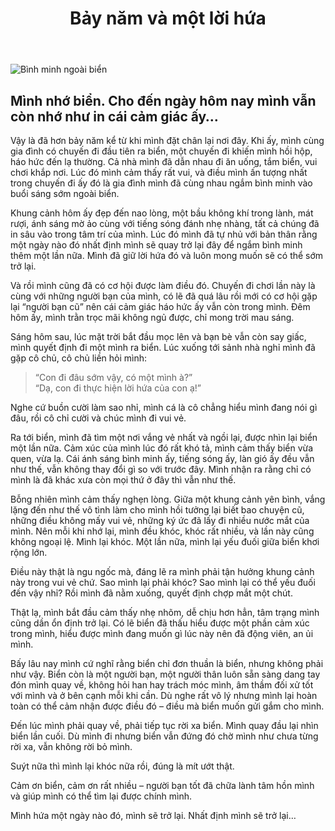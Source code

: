 ﻿---
title: Bảy năm và một lời hứa
published: 2025-09-07
description: 'Một buổi sáng trở lại biển sau bảy năm, mình viết lại cảm xúc cũ, kỷ niệm xưa, và những suy nghĩ chẳng thể nói thành lời. Biển vẫn như thế, chỉ có mình đã khác.'
image: '/images/Sunrise.jpg'
draft: false 
---
![Bình minh ngoài biển](/images/Sunrise.jpg)

## Mình nhớ biển. Cho đến ngày hôm nay mình vẫn còn nhớ như in cái cảm giác ấy…

Vậy là đã hơn bảy năm kể từ khi mình đặt chân lại nơi đây. Khi ấy, mình cùng gia đình có chuyến đi đầu tiên ra biển, một chuyến đi khiến mình hồi hộp, háo hức đến lạ thường. Cả nhà mình đã dẫn nhau đi ăn uống, tắm biển, vui chơi khắp nơi. Lúc đó mình cảm thấy rất vui, và điều mình ấn tượng nhất trong chuyến đi ấy đó là gia đình mình đã cùng nhau ngắm bình minh vào buổi sáng sớm ngoài biển.

Khung cảnh hôm ấy đẹp đến nao lòng, một bầu không khí trong lành, mát rượi, ánh sáng mờ ảo cùng với tiếng sóng đánh nhẹ nhàng, tất cả chúng đã in sâu vào trong tâm trí của mình. Lúc đó mình đã tự nhủ với bản thân rằng một ngày nào đó nhất định mình sẽ quay trở lại đây để ngắm bình minh thêm một lần nữa. Mình đã giữ lời hứa đó và luôn mong muốn sẽ có thể sớm trở lại.

Và rồi mình cũng đã có cơ hội được làm điều đó. Chuyến đi chơi lần này là cùng với những người bạn của mình, có lẽ đã quá lâu rồi mới có cơ hội gặp lại “người bạn cũ” nên cái cảm giác háo hức ấy vẫn còn trong mình. Đêm hôm ấy, mình trằn trọc mãi không ngủ được, chỉ mong trời mau sáng.

Sáng hôm sau, lúc mặt trời bắt đầu mọc lên và bạn bè vẫn còn say giấc, mình quyết định đi một mình ra biển. Lúc xuống tới sảnh nhà nghỉ mình đã gặp cô chủ, cô chủ liền hỏi mình:

> “Con đi đâu sớm vậy, có một mình à?”  
> “Dạ, con đi thực hiện lời hứa của con ạ!”

Nghe cứ buồn cười làm sao nhỉ, mình cá là cô chẳng hiểu mình đang nói gì đâu, rồi cô chỉ cười và chúc mình đi vui vẻ.

Ra tới biển, mình đã tìm một nơi vắng vẻ nhất và ngồi lại, được nhìn lại biển một lần nữa. Cảm xúc của mình lúc đó rất khó tả, mình cảm thấy biển vừa quen, vừa lạ. Cái ánh sáng bình minh ấy, tiếng sóng ấy, làn gió ấy đều vẫn như thế, vẫn không thay đổi gì so với trước đây. Mình nhận ra rằng chỉ có mình là đã khác xưa còn mọi thứ ở đây thì vẫn như thế.

Bỗng nhiên mình cảm thấy nghẹn lòng. Giữa một khung cảnh yên bình, vắng lặng đến như thế vô tình làm cho mình hồi tưởng lại biết bao chuyện cũ, những điều không mấy vui vẻ, những ký ức đã lấy đi nhiều nước mắt của mình. Nên mỗi khi nhớ lại, mình đều khóc, khóc rất nhiều, và lần này cũng không ngoại lệ. Mình lại khóc. Một lần nữa, mình lại yếu đuối giữa biển khơi rộng lớn.

Điều này thật là ngu ngốc mà, đáng lẽ ra mình phải tận hưởng khung cảnh này trong vui vẻ chứ. Sao mình lại phải khóc? Sao mình lại có thể yếu đuối đến vậy nhỉ? Rồi mình đã nằm xuống, quyết định chợp mắt một chút.

Thật lạ, mình bắt đầu cảm thấy nhẹ nhõm, dễ chịu hơn hẳn, tâm trạng mình cũng dần ổn định trở lại. Có lẽ biển đã thấu hiểu được một phần cảm xúc trong mình, hiểu được mình đang muốn gì lúc này nên đã động viên, an ủi mình.

Bấy lâu nay mình cứ nghĩ rằng biển chỉ đơn thuần là biển, nhưng không phải như vậy. Biển còn là một người bạn, một người thân luôn sẵn sàng dang tay đón mình quay về, không hỏi han hay trách móc mình, âm thầm đối xử tốt với mình và ở bên cạnh mỗi khi cần. Dù nghe rất vô lý nhưng mình lại hoàn toàn có thể cảm nhận được điều đó – điều mà biển muốn gửi gắm cho mình.

Đến lúc mình phải quay về, phải tiếp tục rời xa biển. Mình quay đầu lại nhìn biển lần cuối. Dù mình đi nhưng biển vẫn đứng đó chờ mình như chưa từng rời xa, vẫn không rời bỏ mình.

Suýt nữa thì mình lại khóc nữa rồi, đúng là mít ướt thật.

Cảm ơn biển, cảm ơn rất nhiều – người bạn tốt đã chữa lành tâm hồn mình và giúp mình có thể tìm lại được chính mình.

Mình hứa một ngày nào đó, mình sẽ trở lại. Nhất định mình sẽ trở lại…
